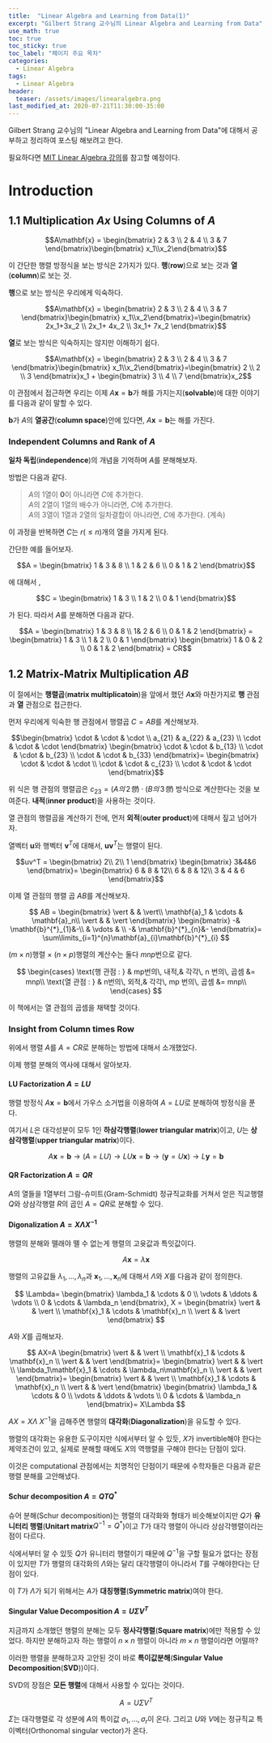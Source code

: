 ```yaml
---
title:  "Linear Algebra and Learning from Data(1)"
excerpt: "Gilbert Strang 교수님의 Linear Algebra and Learning from Data"
use_math: true
toc: true
toc_sticky: true
toc_label: "페이지 주요 목차"
categories:
  - Linear Algebra
tags:
  - Linear Algebra
header:
  teaser: /assets/images/linearalgebra.png
last_modified_at: 2020-07-21T11:30:00-35:00
---
```


Gilbert Strang 교수님의 "Linear Algebra and Learning from Data"에 대해서 공부하고 정리하여 포스팅 해보려고 한다.

필요하다면 [MIT Linear Algebra 강의](https://www.youtube.com/playlist?list=PLUl4u3cNGP61iQEFiWLE21EJCxwmWvvek)를 참고할 예정이다.
# Introduction
## 1.1 Multiplication $Ax$ Using Columns of $A$
$$A\mathbf{x} = \begin{bmatrix} 2 & 3 \\ 2 & 4 \\ 3 & 7 \end{bmatrix}\begin{bmatrix} x_1\\x_2\end{bmatrix}$$

이 간단한 행렬 방정식을 보는 방식은 $2$가지가 있다. **행**(**row**)으로 보는 것과 **열**(**column**)로 보는 것.

**행**으로 보는 방식은 우리에게 익숙하다.

$$A\mathbf{x} = \begin{bmatrix} 2 & 3 \\ 2 & 4 \\ 3 & 7 \end{bmatrix}\begin{bmatrix} x_1\\x_2\end{bmatrix}=\begin{bmatrix} 2x_1+3x_2 \\ 2x_1+ 4x_2 \\ 3x_1+ 7x_2 \end{bmatrix}$$

**열**로 보는 방식은 익숙하지는 않지만 이해하기 쉽다.

$$A\mathbf{x} = \begin{bmatrix} 2 & 3 \\ 2 & 4 \\ 3 & 7 \end{bmatrix}\begin{bmatrix} x_1\\x_2\end{bmatrix}=\begin{bmatrix} 2 \\ 2 \\ 3 \end{bmatrix}x_1 + \begin{bmatrix} 3 \\ 4 \\ 7 \end{bmatrix}x_2$$

이 관점에서 접근하면 우리는 이제 $A\mathbf{x}=\mathbf{b}$가 해를 가지는지(**solvable**)에 대한 이야기를 다음과 같이 말할 수 있다.

$\mathbf{b}$가 $A$의 **열공간**(**column space**)안에 있다면, $A\mathbf{x}=\mathbf{b}$는 해를 가진다.

### Independent Columns and Rank of $A$
**일차 독립**(**independence**)의 개념을 기억하며 $A$를 분해해보자.

방법은 다음과 같다.
> $A$의 $1$열이 $\mathbf{0}$이 아니라면 $C$에 추가한다.  
> $A$의 $2$열이 $1$열의 배수가 아니라면, $C$에 추가한다.  
> $A$의 $3$열이 $1$열과 $2$열의 일차결합이 아니라면, $C$에 추가한다. (계속)

이 과정을 반복하면 $C$는 $r(\leq n)$개의 열을 가지게 된다.

간단한 예를 들어보자.

$$A = \begin{bmatrix}
  1 & 3 & 8 \\
  1 & 2 & 6 \\
  0 & 1 & 2 
\end{bmatrix}$$

에 대해서 , 

$$C =  \begin{bmatrix} 1 & 3 \\ 1 & 2 \\ 0 & 1 \end{bmatrix}$$

가 된다. 따라서 $A$를 분해하면 다음과 같다.

$$A = \begin{bmatrix} 1 & 3 & 8 \\ 1& 2 & 6 \\ 0 & 1 & 2 \end{bmatrix} = \begin{bmatrix} 1 & 3 \\ 1 & 2 \\ 0 & 1 \end{bmatrix} \begin{bmatrix} 1 & 0 & 2 \\ 0 & 1 & 2 \end{bmatrix} = CR$$

## 1.2 Matrix-Matrix Multiplication $AB$
이 절에서는 **행렬곱**(**matrix multiplicatoin**)을 앞에서 했던 $A\mathbf{x}$와 마찬가지로 **행** 관점과 **열** 관점으로 접근한다.

먼저 우리에게 익숙한 행 관점에서 행렬곱 $C=AB$를 계산해보자.

$$\begin{bmatrix} \cdot & \cdot & \cdot \\
a_{21} & a_{22} & a_{23} \\
\cdot & \cdot & \cdot \end{bmatrix}
\begin{bmatrix} \cdot & \cdot & b_{13} \\
\cdot & \cdot & b_{23} \\
\cdot & \cdot & b_{33} \end{bmatrix}=
\begin{bmatrix} \cdot & \cdot & \cdot \\
\cdot & \cdot & c_{23} \\
\cdot & \cdot & \cdot \end{bmatrix}$$

위 식은 행 관점의 행렬곱은 $c_{23}=(A의\,2행)\cdot (B의\,3행)$ 방식으로 계산한다는 것을 보여준다. **내적**(**inner product**)을 사용하는 것이다.

열 관점의 행렬곱을 계산하기 전에, 먼저 **외적**(**outer product**)에 대해서 짚고 넘어가자.

열벡터 $\mathbf{u}$와 행벡터 $\mathbf{v}^T$에 대해서, $\mathbf{uv}^T$는 행렬이 된다.

$$uv^T = 
\begin{bmatrix} 2\\ 2\\ 1 \end{bmatrix}
\begin{bmatrix} 3&4&6 \end{bmatrix}=
\begin{bmatrix} 6 & 8 & 12\\ 6 & 8 & 12\\ 3 & 4 & 6 \end{bmatrix}$$

이제 열 관점의 행렬 곱 $AB$를 계산해보자.

$$
AB = 
\begin{bmatrix}
  \vert & & \vert\\
  \mathbf{a}_1 & \cdots & \mathbf{a}_n\\
  \vert & & \vert
  \end{bmatrix}
\begin{bmatrix}
  -& \mathbf{b}^{*}_{1}&-\\
  & \vdots & \\
  -& \mathbf{b}^{*}_{n}&-
\end{bmatrix}=
\sum\limits_{i=1}^{n}\mathbf{a}_{i}\mathbf{b}^{*}_{i}
$$

$(m\times n)$행렬 $\times$ $(n\times p)$행렬의 계산수는 둘다 $mnp$번으로 같다.

$$
\begin{cases}
\text{행 관점 : } & mp번의\, 내적,& 각각\, n 번의\, 곱셈 &= mnp\\
\text{열 관점 : } & n번의\, 외적,& 각각\, mp 번의\, 곱셈 &= mnp\\
\end{cases}
$$

이 책에서는 열 관점의 곱셈을 채택할 것이다.

### Insight from Column times Row

위에서 행렬 $A$를 $A=CR$로 분해하는 방법에 대해서 소개했었다.

이제 행렬 분해의 역사에 대해서 알아보자.

#### LU Factorization $A = LU$

행렬 방정식 $A\mathbf{x}=\mathbf{b}$에서 가우스 소거법을 이용하여 $A=LU$로 분해하여 방정식을 푼다.

여기서 $L$은 대각성분이 모두 $1$인 **하삼각행렬**(**lower triangular matrix**)이고, $U$는 **상삼각행렬**(**upper triangular matrix**)이다.

$$A\mathbf{x} = \mathbf{b} \rightarrow (A = LU) \rightarrow LU\mathbf{x} = \mathbf{b} \rightarrow (\mathbf{y}=U\mathbf{x}) \rightarrow L\mathbf{y} = \mathbf{b}$$

#### QR Factorization $A=QR$

$A$의 열들을 $1$열부터 그람-슈미트(Gram-Schmidt) 정규직교화를 거쳐서 얻은 직교행렬 $Q$와 상삼각행렬 $R$의 곱인 $A=QR$로 분해할 수 있다.

#### Digonalization $A=X\Lambda X^{-1}$

행렬의 분해와 뗄래야 뗄 수 없는게 행렬의 고윳값과 특잇값이다.

$$A\mathbf{x} = \lambda \mathbf{x}$$

행렬의 고유값들 $\lambda_1,\ldots,\lambda_n$과 $\mathbf{x}_1,\ldots,\mathbf{x}_n$에 대해서 $\Lambda$와 $X$를 다음과 같이 정의한다.

$$
\Lambda=
\begin{bmatrix}
  \lambda_1 & \cdots & 0 \\
  \vdots & \ddots & \vdots \\
  0 & \cdots & \lambda_n
\end{bmatrix},
X = 
\begin{bmatrix}
  \vert &  & \vert \\
  \mathbf{x}_1 & \cdots & \mathbf{x}_n \\
  \vert &  & \vert
\end{bmatrix}
$$

$A$와 $X$를 곱해보자.

$$
AX=A
\begin{bmatrix}
  \vert &  & \vert \\
  \mathbf{x}_1 & \cdots & \mathbf{x}_n \\
  \vert &  & \vert
\end{bmatrix}=
\begin{bmatrix}
  \vert &  & \vert \\
  \lambda_1\mathbf{x}_1 & \cdots & \lambda_n\mathbf{x}_n \\
  \vert &  & \vert
\end{bmatrix}=
\begin{bmatrix}
  \vert &  & \vert \\
  \mathbf{x}_1 & \cdots & \mathbf{x}_n \\
  \vert &  & \vert
\end{bmatrix}
\begin{bmatrix}
  \lambda_1 & \cdots & 0 \\
  \vdots & \ddots & \vdots \\
  0 & \cdots & \lambda_n
\end{bmatrix}=
X\Lambda
$$

$AX = X\Lambda$ $X^{-1}$을 곱해주면 행렬의 **대각화**(**Diagonalization**)을 유도할 수 있다.

행렬의 대각화는 유용한 도구이지만 식에서부터 알 수 있듯, $X$가 invertible해야 한다는 제약조건이 있고, 실제로 분해할 때에도 $X$의 역행렬을 구해야 한다는 단점이 있다.

이것은 computational 관점에서는 치명적인 단점이기 때문에 수학자들은 다음과 같은 행렬 분해를 고안해냈다.

#### Schur decomposition $A = QTQ^*$

슈어 분해(Schur decomposition)는 행렬의 대각화와 형태가 비슷해보이지만 $Q$가 **유니터리 행렬**(**Unitart matrix**$Q^{-1}=Q^*$)이고 $T$가 대각 행렬이 아니라 상삼각행렬이라는 점이 다르다.

식에서부터 알 수 있듯 $Q$가 유니터리 행렬이기 때문에 $Q^{-1}$을 구할 필요가 없다는 장점이 있지만 $T$가 행렬의 대각화의 $\Lambda$와는 달리 대각행렬이 아니라서 $T$를 구해야한다는 단점이 있다.

이 $T$가 $\Lambda$가 되기 위해서는 $A$가 **대칭행렬**(**Symmetric matrix**)여야 한다.

#### Singular Value Decomposition $A = U\Sigma V^T$

지금까지 소개했던 행렬의 분해는 모두 **정사각행렬**(**Square matrix**)에만 적용할 수 있었다. 하지만 분해하고자 하는 행렬이 $n\times n$ 행렬이 아니라 $m\times n$ 행렬이라면 어떨까?

이러한 행렬을 분해하고자 고안된 것이 바로 **특이값분해**(**Singular Value Decomposition**(**SVD**))이다.

SVD의 장점은 **모든 행렬**에 대해서 사용할 수 있다는 것이다.

$$A = U\Sigma V^T$$

$\Sigma$는 대각행렬로 각 성분에 $A$의 특이값 $\sigma_1,\ldots,\sigma_r$이 온다. 그리고 $U$와 $V$에는 정규직교 특이벡터(Orthonomal singular vector)가 온다.